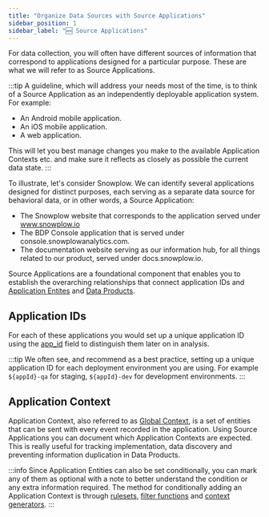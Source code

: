 ```yaml
---
title: "Organize Data Sources with Source Applications"
sidebar_position: 1
sidebar_label: "🆕 Source Applications"
---
```


For data collection, you will often have different sources of information that correspond to applications designed for a particular purpose. These are what we will refer to as Source Applications.

:::tip
A guideline, which will address your needs most of the time, is to think of a Source Application as an independently deployable application system.
For example: 
- An Android mobile application.
- An iOS mobile application.
- A web application.

This will let you best manage changes you make to the available Application Contexts etc. and make sure it reflects as closely as possible the current data state.
:::

To illustrate, let's consider Snowplow. We can identify several applications designed for distinct purposes, each serving as a separate data source for behavioral data, or in other words, a Source Application:

- The Snowplow website that corresponds to the application served under www.snowplow.io
- The BDP Console application that is served under console.snowplowanalytics.com.
- The documentation website serving as our information hub, for all things related to our product, served under docs.snowplow.io.

Source Applications are a foundational component that enables you to establish the overarching relationships that connect application IDs and [Application Entites](../../collecting-data/collecting-from-own-applications/javascript-trackers/web-tracker/custom-tracking-using-schemas/global-context/index.md) and [Data Products](../defining-the-data-to-collect-with-data-poducts/index.md).

## Application IDs

For each of these applications you would set up a unique application ID using the [app_id](../../collecting-data/collecting-from-own-applications/snowplow-tracker-protocol/ootb-data/app-information/index.md#atomic-event-properties) field to distinguish them later on in analysis.

:::tip
We often see, and recommend as a best practice, setting up a unique application ID for each deployment environment you are using. For example `${appId}-qa` for staging, `${appId}-dev` for development environments.
:::

## Application Context

Application Context, also referred to as [Global Context](../../collecting-data/collecting-from-own-applications/javascript-trackers/web-tracker/custom-tracking-using-schemas/global-context/index.md), is a set of entities that can be sent with every event recorded in the application. Using Source Applications you can document which Application Contexts are expected. This is really useful for tracking implementation, data discovery and preventing information duplication in Data Products.

:::info
Since Application Entities can also be set conditionally, you can mark any of them as optional with a note to better understand the condition or any extra information required. The method for conditionally adding an Application Context is through [rulesets](../../collecting-data/collecting-from-own-applications/javascript-trackers/web-tracker/custom-tracking-using-schemas/global-context/index.md#rulesets), [filter functions](../../collecting-data/collecting-from-own-applications/javascript-trackers/web-tracker/custom-tracking-using-schemas/global-context/index.md#filter-functions) and [context generators](../../collecting-data/collecting-from-own-applications/javascript-trackers/web-tracker/custom-tracking-using-schemas/global-context/index.md#context-generators).
:::

